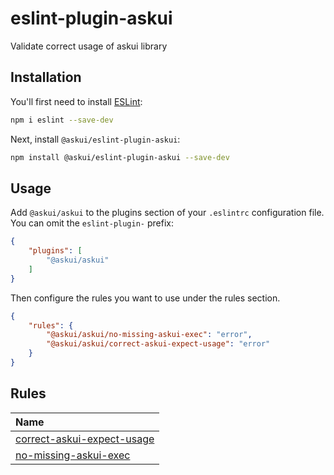 # eslint-plugin-askui

Validate correct usage of askui library

## Installation

You'll first need to install [ESLint](https://eslint.org/):

```sh
npm i eslint --save-dev
```

Next, install `@askui/eslint-plugin-askui`:

```sh
npm install @askui/eslint-plugin-askui --save-dev
```

## Usage

Add `@askui/askui` to the plugins section of your `.eslintrc` configuration file. You can omit the `eslint-plugin-` prefix:

```json
{
    "plugins": [
        "@askui/askui"
    ]
}
```


Then configure the rules you want to use under the rules section.

```json
{
    "rules": {
        "@askui/askui/no-missing-askui-exec": "error",
        "@askui/askui/correct-askui-expect-usage": "error"
    }
}
```

## Rules

<!-- begin auto-generated rules list -->

| Name                                                                   |
| :--------------------------------------------------------------------- |
| [correct-askui-expect-usage](docs/rules/correct-askui-expect-usage.md) |
| [no-missing-askui-exec](docs/rules/no-missing-askui-exec.md)           |

<!-- end auto-generated rules list -->


